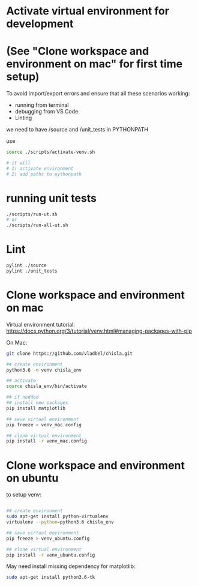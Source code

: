 # Activate virtual environment for development
# (See "Clone workspace and environment on mac" for first time setup)
To avoid import/export errors and ensure that all these scenarios working:
- running from terminal
- debugging from VS Code
- Linting

we need to have /source and /unit_tests in PYTHONPATH

use 
```bash
source ./scripts/activate-venv.sh

# it will
# 1) activate environment
# 2) add paths to pythonpath
```


# running unit tests

```bash
./scripts/run-ut.sh
# or
./scripts/run-all-ut.sh
```

# Lint

```bash
pylint ./source
pylint ./unit_tests
```

# Clone workspace and environment on mac

Virtual environment tutorial:
https://docs.python.org/3/tutorial/venv.html#managing-packages-with-pip

On Mac:

```bash
git clone https://github.com/vladbel/chisla.git 

## create environment
python3.6 -m venv chisla_env

## activate
source chisla_env/bin/activate

## if nedded
## install new packages
pip install matplotlib

## save virtual environment
pip freeze > venv_mac.config

## clone virtual environment
pip install -r venv_mac.config
```

# Clone workspace and environment on ubuntu
to setup venv:

```bash

## create environment
sudo apt-get install python-virtualenv
virtualenv --python=python3.6 chisla_env

## save virtual environment
pip freeze > venv_ubuntu.config

## clone virtual environment
pip install -r venv_ubuntu.config
```

May need install missing dependency for matplotlib:

```bash
sudo apt-get install python3.6-tk
```
